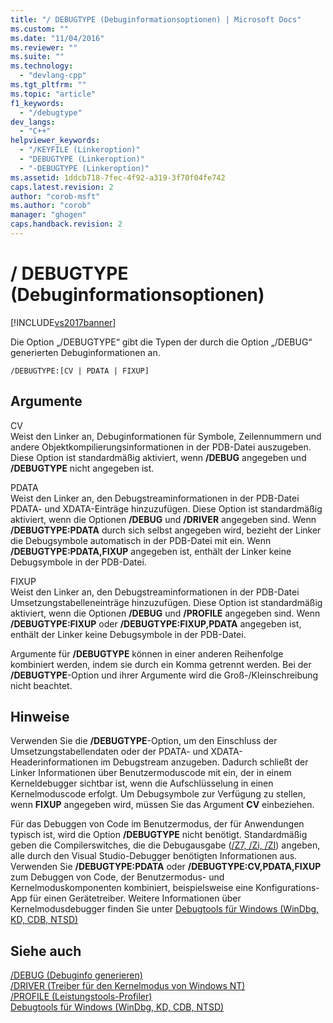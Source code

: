 ```yaml
---
title: "/ DEBUGTYPE (Debuginformationsoptionen) | Microsoft Docs"
ms.custom: ""
ms.date: "11/04/2016"
ms.reviewer: ""
ms.suite: ""
ms.technology: 
  - "devlang-cpp"
ms.tgt_pltfrm: ""
ms.topic: "article"
f1_keywords: 
  - "/debugtype"
dev_langs: 
  - "C++"
helpviewer_keywords: 
  - "/KEYFILE (Linkeroption)"
  - "DEBUGTYPE (Linkeroption)"
  - "-DEBUGTYPE (Linkeroption)"
ms.assetid: 1ddcb718-7fec-4f92-a319-3f70f04fe742
caps.latest.revision: 2
author: "corob-msft"
ms.author: "corob"
manager: "ghogen"
caps.handback.revision: 2
---
```

# / DEBUGTYPE (Debuginformationsoptionen)
[!INCLUDE[vs2017banner](../../assembler/inline/includes/vs2017banner.md)]

Die Option „\/DEBUGTYPE“ gibt die Typen der durch die Option „\/DEBUG“ generierten Debuginformationen an.  
  
```  
/DEBUGTYPE:[CV | PDATA | FIXUP]  
```  
  
## Argumente  
 CV  
 Weist den Linker an, Debuginformationen für Symbole, Zeilennummern und andere Objektkompilierungsinformationen in der PDB\-Datei auszugeben.  Diese Option ist standardmäßig aktiviert, wenn **\/DEBUG** angegeben und **\/DEBUGTYPE** nicht angegeben ist.  
  
 PDATA  
 Weist den Linker an, den Debugstreaminformationen in der PDB\-Datei PDATA\- und XDATA\-Einträge hinzuzufügen.  Diese Option ist standardmäßig aktiviert, wenn die Optionen **\/DEBUG** und **\/DRIVER** angegeben sind.  Wenn **\/DEBUGTYPE:PDATA** durch sich selbst angegeben wird, bezieht der Linker die Debugsymbole automatisch in der PDB\-Datei mit ein.  Wenn **\/DEBUGTYPE:PDATA,FIXUP** angegeben ist, enthält der Linker keine Debugsymbole in der PDB\-Datei.  
  
 FIXUP  
 Weist den Linker an, den Debugstreaminformationen in der PDB\-Datei Umsetzungstabelleneinträge hinzuzufügen.  Diese Option ist standardmäßig aktiviert, wenn die Optionen **\/DEBUG** und **\/PROFILE** angegeben sind.  Wenn **\/DEBUGTYPE:FIXUP** oder **\/DEBUGTYPE:FIXUP,PDATA** angegeben ist, enthält der Linker keine Debugsymbole in der PDB\-Datei.  
  
 Argumente für **\/DEBUGTYPE** können in einer anderen Reihenfolge kombiniert werden, indem sie durch ein Komma getrennt werden.  Bei der **\/DEBUGTYPE**\-Option und ihrer Argumente wird die Groß\-\/Kleinschreibung nicht beachtet.  
  
## Hinweise  
 Verwenden Sie die **\/DEBUGTYPE**\-Option, um den Einschluss der Umsetzungstabellendaten oder der PDATA\- und XDATA\-Headerinformationen im Debugstream anzugeben.  Dadurch schließt der Linker Informationen über Benutzermoduscode mit ein, der in einem Kerneldebugger sichtbar ist, wenn die Aufschlüsselung in einen Kernelmoduscode erfolgt.  Um Debugsymbole zur Verfügung zu stellen, wenn **FIXUP** angegeben wird, müssen Sie das Argument **CV** einbeziehen.  
  
 Für das Debuggen von Code im Benutzermodus, der für Anwendungen typisch ist, wird die Option **\/DEBUGTYPE** nicht benötigt.  Standardmäßig geben die Compilerswitches, die die Debugausgabe \([\/Z7, \/Zi, \/ZI](../../build/reference/z7-zi-zi-debug-information-format.md)\) angeben, alle durch den Visual Studio\-Debugger benötigten Informationen aus.  Verwenden Sie **\/DEBUGTYPE:PDATA** oder **\/DEBUGTYPE:CV,PDATA,FIXUP** zum Debuggen von Code, der Benutzermodus\- und Kernelmoduskomponenten kombiniert, beispielsweise eine Konfigurations\-App für einen Gerätetreiber.  Weitere Informationen über Kernelmodusdebugger finden Sie unter [Debugtools für Windows \(WinDbg, KD, CDB, NTSD\)](http://go.microsoft.com/fwlink/p?LinkID=285651)  
  
## Siehe auch  
 [\/DEBUG \(Debuginfo generieren\)](../../build/reference/debug-generate-debug-info.md)   
 [\/DRIVER \(Treiber für den Kernelmodus von Windows NT\)](../../build/reference/driver-windows-nt-kernel-mode-driver.md)   
 [\/PROFILE \(Leistungstools\-Profiler\)](../../build/reference/profile-performance-tools-profiler.md)   
 [Debugtools für Windows \(WinDbg, KD, CDB, NTSD\)](http://go.microsoft.com/fwlink/p?LinkID=285651)